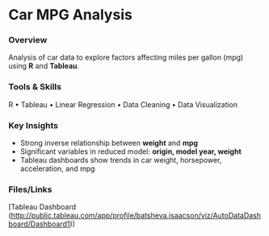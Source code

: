 # Car MPG Analysis

### Overview
Analysis of car data to explore factors affecting miles per gallon (mpg) using **R** and **Tableau**.

### Tools & Skills
R • Tableau • Linear Regression • Data Cleaning • Data Visualization  

### Key Insights
- Strong inverse relationship between **weight** and **mpg**  
- Significant variables in reduced model: **origin, model year, weight**  
- Tableau dashboards show trends in car weight, horsepower, acceleration, and mpg

### Files/Links
[Tableau Dashboard (http://public.tableau.com/app/profile/batsheva.isaacson/viz/AutoDataDashboard/Dashboard1))
